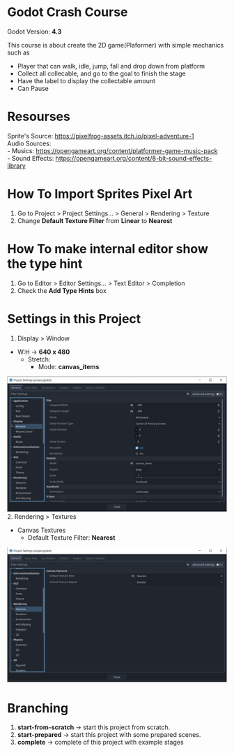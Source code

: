 # Godot Crash Course

Godot Version: **4.3**

This course is about create the 2D game(Plaformer) with simple mechanics such as
- Player that can walk, idle, jump, fall and drop down from platform
- Collect all collecable, and go to the goal to finish the stage
- Have the label to display the collectable amount
- Can Pause

# Resourses

Sprite's Source: https://pixelfrog-assets.itch.io/pixel-adventure-1
<br/>
Audio Sources:
	<br/>
	- Musics: https://opengameart.org/content/platformer-game-music-pack
	<br/>
	- Sound Effects: https://opengameart.org/content/8-bit-sound-effects-library


# How To Import Sprites Pixel Art

1. Go to Project > Project Settings... > General > Rendering > Texture
2. Change **Default Texture Filter** from **Linear** to **Nearest**

# How To make internal editor show the type hint

1. Go to Editor > Editor Settings... > Text Editor > Completion
2. Check the **Add Type Hints** box

# Settings in this Project
1. Display > Window
  - W:H → **640 x 480**
	- Stretch:
		- Mode: **canvas_items**

![alt text](image.png)
2. Rendering > Textures
  - Canvas Textures
	- Default Texture Filter: **Nearest**

![alt text](image-1.png)

# Branching
1. **start-from-scratch** -> start this project from scratch.
2. **start-prepared** -> start this project with some prepared scenes.
3. **complete** -> complete of this project with example stages